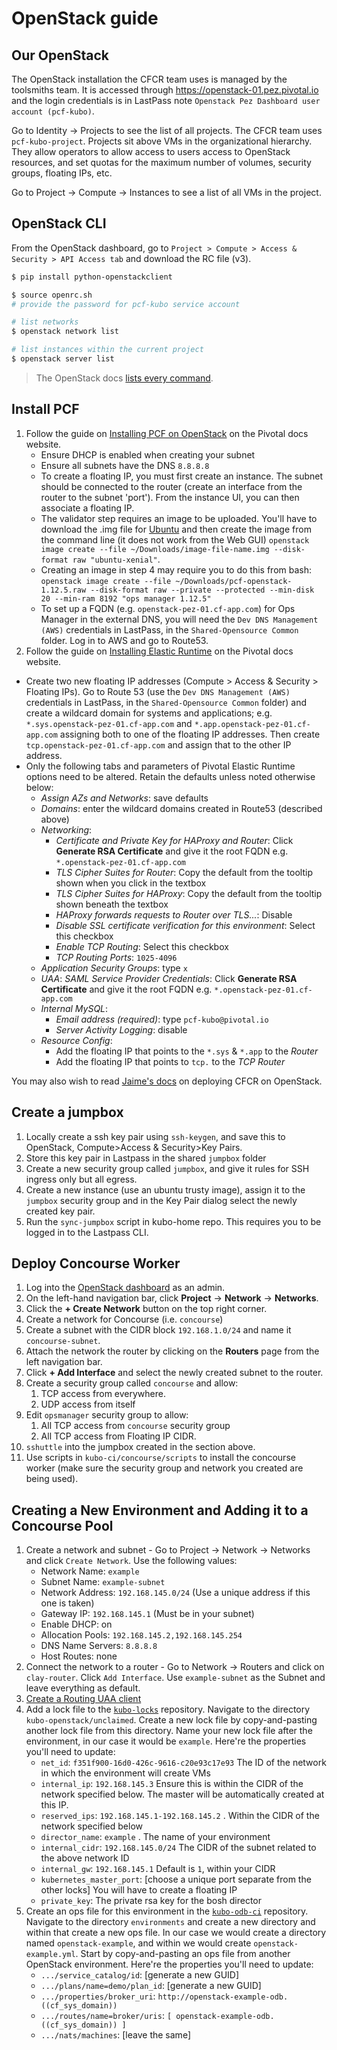 # OpenStack guide

## Our OpenStack

The OpenStack installation the CFCR team uses is managed by the toolsmiths team. It is accessed through https://openstack-01.pez.pivotal.io and the login credentials is in LastPass note `Openstack Pez Dashboard user account (pcf-kubo)`.

Go to Identity -> Projects to see the list of all projects. The CFCR team uses `pcf-kubo-project`. Projects sit above VMs in the organizational hierarchy. They allow operators to allow access to users access to OpenStack resources, and set quotas for the maximum number of volumes, security groups, floating IPs, etc.

Go to Project -> Compute -> Instances to see a list of all VMs in the project.

## OpenStack CLI

From the OpenStack dashboard, go to `Project > Compute > Access & Security > API Access tab` and download the RC file (v3).

```bash
$ pip install python-openstackclient

$ source openrc.sh
# provide the password for pcf-kubo service account

# list networks
$ openstack network list

# list instances within the current project
$ openstack server list
```

> The OpenStack docs [lists every command](https://docs.openstack.org/python-openstackclient/latest/cli/command-list.html).

## Install PCF

1. Follow the guide on [Installing PCF on OpenStack](https://docs.pivotal.io/pivotalcf/1-12/customizing/openstack.html) on the Pivotal docs website.
   - Ensure DHCP is enabled when creating your subnet
   - Ensure all subnets have the DNS `8.8.8.8`
   - To create a floating IP, you must first create an instance.  The subnet should be connected to the router (create an interface from the router to the subnet 'port').  From the instance UI, you can then associate a floating IP.
   - The validator step requires an image to be uploaded. You'll have to download the .img file for [Ubuntu](https://docs.openstack.org/image-guide/obtain-images.html) and then create the image from the command line (it does not work from the Web GUI) `openstack image create --file ~/Downloads/image-file-name.img --disk-format raw "ubuntu-xenial"`.
   - Creating an image in step 4 may require you to do this from bash: `openstack image create --file ~/Downloads/pcf-openstack-1.12.5.raw --disk-format raw --private --protected --min-disk 20 --min-ram 8192 "ops manager 1.12.5"`
   - To set up a FQDN (e.g. `openstack-pez-01.cf-app.com`) for Ops Manager in the external DNS, you will need the `Dev DNS Management (AWS)` credentials in LastPass, in the `Shared-Opensource Common` folder.  Log in to AWS and go to Route53.
1. Follow the guide on [Installing Elastic Runtime](https://docs.pivotal.io/pivotalcf/1-12/customizing/openstack-er-config.html) on the Pivotal docs website.
  - Create two new floating IP addresses (Compute > Access & Security > Floating IPs).  Go to Route 53 (use the `Dev DNS Management (AWS)` credentials in LastPass, in the `Shared-Opensource Common` folder) and create a wildcard domain for systems and applications; e.g. `*.sys.openstack-pez-01.cf-app.com` and `*.app.openstack-pez-01.cf-app.com` assigning both to one of the floating IP addresses.  Then create `tcp.openstack-pez-01.cf-app.com` and assign that to the other IP address.
  - Only the following tabs and parameters of Pivotal Elastic Runtime options need to be altered.  Retain the defaults unless noted otherwise below:
    - _Assign AZs and Networks_: save defaults
    - _Domains_: enter the wildcard domains created in Route53 (described above)
    - _Networking_:
      - _Certificate and Private Key for HAProxy and Router_: Click __Generate RSA Certificate__ and give it the root FQDN e.g. `*.openstack-pez-01.cf-app.com`
      - _TLS Cipher Suites for Router_: Copy the default from the tooltip shown when you click in the textbox
      - _TLS Cipher Suites for HAProxy_: Copy the default from the tooltip shown beneath the textbox
      - _HAProxy forwards requests to Router over TLS..._: Disable
      - _Disable SSL certificate verification for this environment_: Select this checkbox
      - _Enable TCP Routing_: Select this checkbox
      - _TCP Routing Ports_: `1025-4096`
    - _Application Security Groups_: type `x`
    - _UAA_: _SAML Service Provider Credentials_: Click __Generate RSA Certificate__ and give it the root FQDN e.g. `*.openstack-pez-01.cf-app.com`
    - _Internal MySQL_:
      - _Email address (required)_: type `pcf-kubo@pivotal.io`
      - _Server Activity Logging_: disable
    - _Resource Config_:
      - Add the floating IP that points to the `*.sys` & `*.app` to the _Router_
      - Add the floating IP that points to `tcp.` to the _TCP Router_
      
You may also wish to read [Jaime's docs](https://docs.google.com/document/d/1PCnr4Lf0Y09OhW0yzPerorNrMPZQ7mAzA8vZNPd0oRU/edit#) on deploying CFCR on OpenStack.

## Create a jumpbox

1. Locally create a ssh key pair using `ssh-keygen`, and save this to OpenStack, Compute>Access & Security>Key Pairs.
1. Store this key pair in Lastpass in the shared `jumpbox` folder
1. Create a new security group called `jumpbox`, and give it rules for SSH ingress only but all egress.
1. Create a new instance (use an ubuntu trusty image), assign it to the `jumpbox` security group and in the Key Pair dialog select the newly created key pair.
1. Run the `sync-jumpbox` script in kubo-home repo.  This requires you to be logged in to the Lastpass CLI.

## Deploy Concourse Worker

1. Log into the [OpenStack dashboard](https://openstack-01.pez.pivotal.io) as an admin.
1. On the left-hand navigation bar, click **Project** &rarr; **Network** &rarr; **Networks**.
1. Click the **+ Create Network** button on the top right corner.
1. Create a network for Concourse (i.e. `concourse`)
1. Create a subnet with the CIDR block `192.168.1.0/24` and name it `concourse-subnet`.
1. Attach the network the router by clicking on the **Routers** page from the left navigation bar.
1. Click **+ Add Interface** and select the newly created subnet to the router.
1. Create a security group called `concourse` and allow: 
    1. TCP access from everywhere.
    1. UDP access from itself
1. Edit `opsmanager` security group to allow:
    1. All TCP access from `concourse` security group
    1. All TCP access from Floating IP CIDR.
1. `sshuttle` into the jumpbox created in the section above.
1. Use scripts in `kubo-ci/concourse/scripts` to install the concourse worker (make sure the security group and network you created are being used).

## Creating a New Environment and Adding it to a Concourse Pool

1. Create a network and subnet - Go to Project -> Network -> Networks and click `Create Network`. Use the following values:
    * Network Name:  `example`
    * Subnet Name:  `example-subnet`
    * Network Address: `192.168.145.0/24` (Use a unique address if this one is taken)
    * Gateway IP: `192.168.145.1` (Must be in your subnet)
    * Enable DHCP: on
    * Allocation Pools: `192.168.145.2,192.168.145.254`
    * DNS Name Servers: `8.8.8.8`
    * Host Routes: none
1. Connect the network to a router - Go to Network -> Routers and click on `clay-router`. Click `Add Interface`. Use `example-subnet` as the Subnet and leave everything as default.
1. [Create a Routing UAA client](https://docs-cfcr.cfapps.io/installing/cf-routing/#step-2-create-a-routing-uaa-client)
1. Add a lock file to the [`kubo-locks`](https://github.com/pivotal-cf-experimental/kubo-locks) repository. Navigate to the directory `kubo-openstack/unclaimed`. Create a new lock file by copy-and-pasting another lock file from this directory. Name your new lock file after the environment, in our case it would be `example`. Here're the properties you'll need to update:
    * `net_id`: `f351f900-16d0-426c-9616-c20e93c17e93` The ID of the network in which the environment will create VMs
    * `internal_ip`: `192.168.145.3` Ensure this is within the CIDR of the network specified below.  The master will be automatically created at this IP.
    * `reserved_ips`: `192.168.145.1-192.168.145.2` . Within the CIDR of the network specified below
    * `director_name`: `example` .  The name of your environment
    * `internal_cidr`: `192.168.145.0/24` The CIDR of the subnet related to the above network ID
    * `internal_gw`: `192.168.145.1` Default is `1`, within your CIDR
    * `kubernetes_master_port`: [choose a unique port separate from the other locks] You will have to create a floating IP
    * `private_key`: The private rsa key for the bosh director
1. Create an ops file for this environment in the [`kubo-odb-ci`](https://github.com/pivotal-cf-experimental/kubo-odb-ci) repository. Navigate to the directory `environments` and create a new directory and within that create a new ops file. In our case we would create a directory named `openstack-example`, and within we would create `openstack-example.yml`. Start by copy-and-pasting an ops file from another OpenStack environment. Here're the properties you'll need to update:
    * `.../service_catalog/id`: [generate a new GUID]
    * `.../plans/name=demo/plan_id`: [generate a new GUID]
    * `.../properties/broker_uri`: `http://openstack-example-odb.((cf_sys_domain))`
    * `.../routes/name=broker/uris`: `[ openstack-example-odb.((cf_sys_domain)) ]`
    * `.../nats/machines`: [leave the same]
